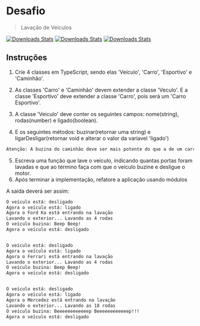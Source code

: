 # Desafio
> Lavação de Veículos

[![Downloads Stats][npm]][npm-url]
[![Downloads Stats][angular]][angular-url]
[![Downloads Stats][typescript]][typescript-url]


## Instruções

1. Crie 4 classes em TypeScript, sendo elas 'Veículo', 'Carro', 'Esportivo' e 'Caminhão'. 
2. As classes 'Carro' e 'Caminhão' devem extender a classe 'Veculo'. E a classe 'Esportivo' deve extender a classe 'Carro', pois será um 'Carro Esportivo'.

3. A classe 'Veiculo' deve conter os seguintes campos: nome(string), rodas(number) e ligado(boolean).
4. E os seguintes métodos: buzinar(retornar uma string) e ligarDesligar(retornar void e alterar o valor da variavel 'ligado')

```sh 
Atenção: A buzina do caminhão deve ser mais potente do que a de um carro!
```
5. Escreva uma função que lave o veículo, indicando quantas portas foram lavadas e que ao término faça com que o veículo buzine e desligue o motor.
6. Após terminar a implementação, refatore a aplicação usando módulos 

A saída deverá ser assim:

```sh
O veículo está: desligado
Agora o veículo está: ligado
Agora o Ford Ka está entrando na lavação
Lavando o exterior... Lavando as 4 rodas
O veículo buzina: Beep Beep!
Agora o veículo está: desligado


O veículo está: desligado
Agora o veículo está: ligado
Agora o Ferrari está entrando na lavação
Lavando o exterior... Lavando as 4 rodas
O veículo buzina: Beep Beep!
Agora o veículo está: desligado


O veículo está: desligado
Agora o veículo está: ligado
Agora o Mercedez está entrando na lavação
Lavando o exterior... Lavando as 18 rodas
O veículo buzina: Beeeeeeeeeeeep Beeeeeeeeeeeep!!!
Agora o veículo está: desligado

```
 



 [angular]:https://img.shields.io/badge/angular-6.0.8-red.svg
[angular-url]:https://angular.io/
[typescript]:https://img.shields.io/badge/typescript-3.5.1-blue.svg
[typescript-url]:https://www.typescriptlang.org/ 
[npm]:https://img.shields.io/badge/npm-6.4.1-green.svg
[npm-url]:https://www.npmjs.com/